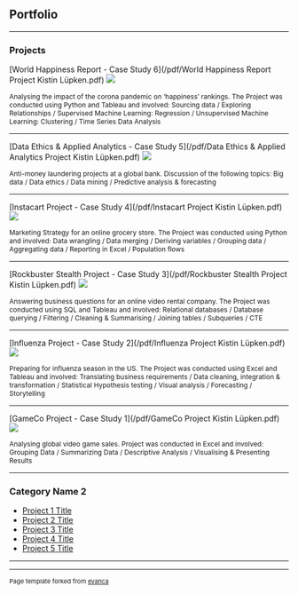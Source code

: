 ## Portfolio

---

### Projects

[World Happiness Report - Case Study 6](/pdf/World Happiness Report Project Kistin Lüpken.pdf)
<img src="images/ftmlc-modified?raw=true"/>
<p style="font-size:12px">Analysing the impact of the corona pandemic on ‘happiness’ rankings. The Project was conducted using Python and Tableau and involved: Sourcing data / Exploring Relationships / Supervised Machine Learning: Regression / Unsupervised Machine Learning: Clustering / Time Series Data Analysis</p>

---
[Data Ethics & Applied Analytics - Case Study 5](/pdf/Data Ethics & Applied Analytics Project Kistin Lüpken.pdf)
<img src="images/pexels-karolina-grabowska-4386476-modified?raw=true"/>
<p style="font-size:12px">Anti-money laundering projects at a global bank. Discussion of the following topics: Big data / Data ethics / Data mining / Predictive analysis & forecasting</p>

---
[Instacart Project - Case Study 4](/pdf/Instacart Project Kistin Lüpken.pdf)
<img src="images/pexels-yusuf-habibi-14106347-modified.png"/>
<p style="font-size:12px">Marketing Strategy for an online grocery store. The Project was conducted using Python and involved: Data wrangling / Data merging / Deriving variables / Grouping data / Aggregating data / Reporting in Excel / Population flows</p>

---
[Rockbuster Stealth Project - Case Study 3](/pdf/Rockbuster Stealth Project Kistin Lüpken.pdf)
<img src="images/pexels-koolshooters-6977380-modified.png"/>
<p style="font-size:12px">Answering business questions for an online video rental company. The Project was conducted using SQL and Tableau and involved: Relational databases / Database querying / Filtering / Cleaning & Summarising / Joining tables / Subqueries / CTE</p>

---
[Influenza Project - Case Study 2](/pdf/Influenza Project Kistin Lüpken.pdf)
<img src="images/pexels-cottonbro-studio-3952208-modified.png"/>
<p style="font-size:12px">Preparing for influenza season in the US. The Project was conducted using Excel and Tableau and involved: Translating business requirements / Data cleaning, integration & transformation / Statistical Hypothesis testing / Visual analysis / Forecasting / Storytelling</p>

---
[GameCo Project - Case Study 1](/pdf/GameCo Project Kistin Lüpken.pdf)
<img src="images/pexels-lucie-liz-3165335-modified.png"/>
<p style="font-size:12px">Analysing global video game sales. Project was conducted in Excel and involved: Grouping Data / Summarizing Data / Descriptive Analysis / Visualising & Presenting Results </p>

---
### Category Name 2

- [Project 1 Title](http://example.com/)
- [Project 2 Title](/sample_page)
- [Project 3 Title](http://example.com/)
- [Project 4 Title](http://example.com/)
- [Project 5 Title](http://example.com/)

---




---
<p style="font-size:11px">Page template forked from <a href="https://github.com/evanca/quick-portfolio">evanca</a></p>
<!-- Remove above link if you don't want to attibute -->
